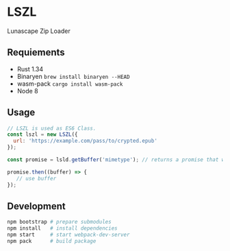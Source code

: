 LSZL
====

Lunascape Zip Loader

Requiements
-----------

- Rust 1.34
- Binaryen `brew install binaryen --HEAD`
- wasm-pack `cargo install wasm-pack`
- Node 8

Usage
-----

``` javascript
// LSZL is used as ES6 Class.
const lszl = new LSZL({
  url: 'https://example.com/pass/to/crypted.epub'
});

const promise = lsld.getBuffer('mimetype'); // returns a promise that will be resolved with an ArrayBuffer.

promise.then((buffer) => {
   // use buffer
});

```

Development
-----------

``` sh
npm bootstrap # prepare submodules
npm install   # install dependencies
npm start     # start webpack-dev-server
npm pack      # build package
```